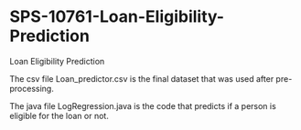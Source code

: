 # SPS-10761-Loan-Eligibility-Prediction
Loan Eligibility Prediction

The csv file Loan_predictor.csv is the final dataset that was used after pre-processing.


The java file LogRegression.java is the code that predicts if a person is eligible for the loan or not.
